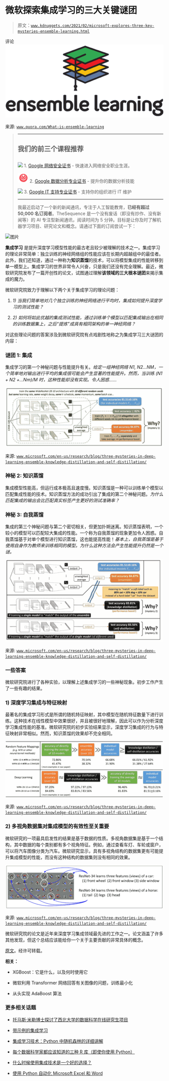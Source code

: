 # 微软探索集成学习的三大关键谜团

> 原文：[`www.kdnuggets.com/2021/02/microsoft-explores-three-key-mysteries-ensemble-learning.html`](https://www.kdnuggets.com/2021/02/microsoft-explores-three-key-mysteries-ensemble-learning.html)

评论![图示](img/1ebdf4aaa12665aa2b118860856d78fc.png)

来源: [`www.quora.com/What-is-ensemble-learning`](https://www.quora.com/What-is-ensemble-learning)

> * * *
> 
> ## 我们的前三个课程推荐
> ## 
> ![](img/0244c01ba9267c002ef39d4907e0b8fb.png) 1\. [Google 网络安全证书](https://www.kdnuggets.com/google-cybersecurity) - 快速进入网络安全职业生涯。
> 
> ![](img/e225c49c3c91745821c8c0368bf04711.png) 2\. [Google 数据分析专业证书](https://www.kdnuggets.com/google-data-analytics) - 提升你的数据分析技能
> 
> ![](img/0244c01ba9267c002ef39d4907e0b8fb.png) 3\. [Google IT 支持专业证书](https://www.kdnuggets.com/google-itsupport) - 支持你的组织进行 IT 维护
> 
> * * *
> 
> 我最近启动了一个新的新闻通讯，专注于人工智能教育，**已经有超过 50,000 名订阅者**。TheSequence 是一个没有废话（即没有炒作、没有新闻等）的 AI 专注型新闻通讯，阅读时间为 5 分钟。目标是让你及时了解机器学习项目、研究论文和概念。请通过下面的订阅尝试一下：

![图片](https://thesequence.substack.com/)

**集成学习** 是提升深度学习模型性能的最古老且较少被理解的技术之一。集成学习的理论非常简单：独立训练的神经网络组的性能应该在长期内超越组中的最佳者。此外，我们还知道，通过一种称为**知识蒸馏**的技术，可以将模型集成的性能转移到单一模型上。集成学习的世界非常令人兴奋，只是我们还没有完全理解。最近，微软研究院发布了一篇开创性的论文，试图通过理解**该领域的三大根本谜团**来揭示集成的魔力。

微软研究院致力于理解以下两个关于集成学习的理论问题：

1.  *1)* *当我们简单地对几个独立训练的神经网络进行平均时，集成如何提升深度学习的测试性能？*

1.  *2)* *如何将如此优越的集成测试性能，通过训练单个模型以匹配集成输出在相同的训练数据集上，之后“提炼”成具有相同架构的单一神经网络？*

对这些理论问题的答案涉及到微软研究院有点戏剧性地称之为集成学习三大谜团的内容：

### 谜团 1: 集成

集成学习的第一个神秘问题与性能提升有关。*给定一组神经网络 N1, N2…NM，一个简单地对输出进行平均的集成很可能会产生显著的性能提升。然而，当训练 (N1 + N2 +…Nm)/M 时，这种性能却没有实现。令人困惑……*

![图](img/5994f90abe1adde0378282ef8e21c384.png)

来源: [`www.microsoft.com/en-us/research/blog/three-mysteries-in-deep-learning-ensemble-knowledge-distillation-and-self-distillation/`](https://www.microsoft.com/en-us/research/blog/three-mysteries-in-deep-learning-ensemble-knowledge-distillation-and-self-distillation/)

### 神秘 2: 知识蒸馏

集成模型性能高，但运行成本极高且速度慢。知识蒸馏是一种可以训练单个模型以匹配集成性能的技术。知识蒸馏方法的成功引出了集成的第二个神秘问题。*为什么匹配集成的输出会比匹配真实标签产生更好的测试准确率？*

### 神秘 3: 自我蒸馏

集成的第三个神秘问题与第二个密切相关，但更加扑朔迷离。知识蒸馏表明，一个较小的模型可以匹配较大集成的性能。一个称为自我蒸馏的现象更加令人困惑。自我蒸馏基于对单个模型进行知识蒸馏，这也能提高性能！*基本上，自我蒸馏是基于使用自身作为教师来训练相同的模型。为什么这种方法会产生性能提升仍然是一个谜。*

![图](img/28553b8695abef2b45b535346d149c74.png)

来源: [`www.microsoft.com/en-us/research/blog/three-mysteries-in-deep-learning-ensemble-knowledge-distillation-and-self-distillation/`](https://www.microsoft.com/en-us/research/blog/three-mysteries-in-deep-learning-ensemble-knowledge-distillation-and-self-distillation/)

### 一些答案

微软研究院进行了各种实验，以理解上述集成学习的一些神秘现象。初步工作产生了一些有趣的结果。

### 1) 深度学习集成与特征映射

最著名的集成学习形式是所谓的随机特征映射，其中模型在随机特征数量下进行训练。这种技术在线性模型中效果很好，并且被很好地理解，因此可以作为分析深度学习集成性能的基准。微软研究院的初步实验结果显示，深度学习集成的行为与特征映射非常相似。然而，知识蒸馏的效果却不完全相同。

![图](img/990bf05f80a817577d014532964cea39.png)

来源: [`www.microsoft.com/en-us/research/blog/three-mysteries-in-deep-learning-ensemble-knowledge-distillation-and-self-distillation/`](https://www.microsoft.com/en-us/research/blog/three-mysteries-in-deep-learning-ensemble-knowledge-distillation-and-self-distillation/)

### 2) 多视角数据集对集成模型的有效性至关重要

微软研究的一项最具启发性的结果是基于数据的性质。多视角数据集是基于一个结构，其中数据的每个类别都有多个视角特征。例如，通过查看车灯、车轮或窗户，可以将汽车图像分类为汽车。微软研究显示，具有多视角结构的数据集更有可能提升集成模型的性能，而没有这种结构的数据集则没有相同的效果。

![图示](img/927b0bbe029e3aa456ade2473cba6702.png)

来源: [`www.microsoft.com/en-us/research/blog/three-mysteries-in-deep-learning-ensemble-knowledge-distillation-and-self-distillation/`](https://www.microsoft.com/en-us/research/blog/three-mysteries-in-deep-learning-ensemble-knowledge-distillation-and-self-distillation/)

微软研究院的论文是近年来深度学习集成领域最先进的工作之一。论文涵盖了许多其他发现，但这个总结应该能给你一个关于主要贡献的非常具体的概念。

[原文](https://medium.com/dataseries/microsoft-explores-three-key-mysteries-of-ensemble-learning-88dc4df831bd)。经许可转载。

**相关：**

+   XGBoost：它是什么，以及何时使用它

+   微软利用 Transformer 网络回答有关图像的问题，训练最小化

+   从头实现 AdaBoost 算法

### 更多相关话题

+   [托马斯·米勒博士探讨了西北大学的数据科学在线研究生项目](https://www.kdnuggets.com/2024/05/nwu/thomas-miller-phd-explores-northwestern-universitys-online-graduate-programs-in-data-science)

+   [带示例的集成学习](https://www.kdnuggets.com/2022/10/ensemble-learning-examples.html)

+   [集成学习技术：Python 中随机森林的详细讲解](https://www.kdnuggets.com/ensemble-learning-techniques-a-walkthrough-with-random-forests-in-python)

+   [每个数据科学家都应该知道的三种 R 库（即使你使用 Python）](https://www.kdnuggets.com/2021/12/three-r-libraries-every-data-scientist-know-even-python.html)

+   [什么时候使用集成技术是一个好的选择？](https://www.kdnuggets.com/2022/07/would-ensemble-techniques-good-choice.html)

+   [使用 Python 自动化 Microsoft Excel 和 Word](https://www.kdnuggets.com/2021/08/automate-microsoft-excel-word-python.html)

